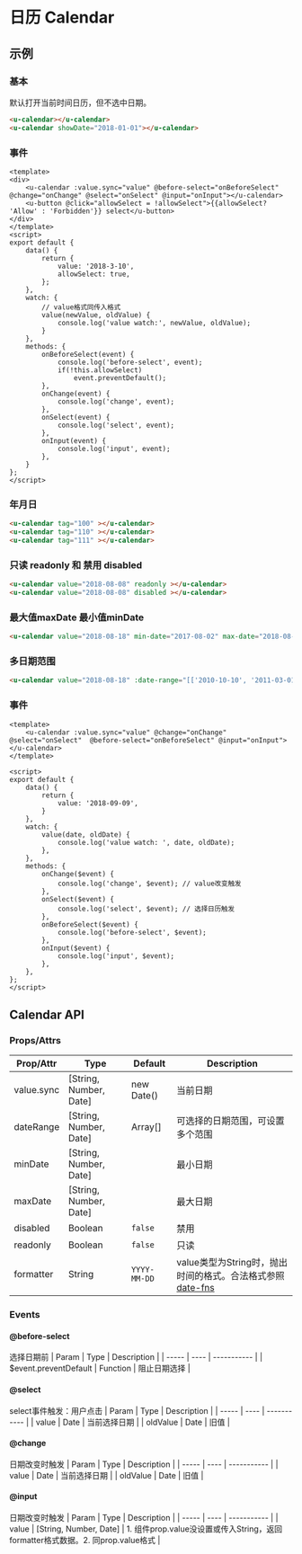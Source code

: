 # 日历 Calendar

## 示例
### 基本

默认打开当前时间日历，但不选中日期。
```html
<u-calendar></u-calendar>
<u-calendar showDate="2018-01-01"></u-calendar>
```

### 事件
``` vue
<template>
<div>
    <u-calendar :value.sync="value" @before-select="onBeforeSelect" @change="onChange" @select="onSelect" @input="onInput"></u-calendar>
    <u-button @click="allowSelect = !allowSelect">{{allowSelect? 'Allow' : 'Forbidden'}} select</u-button>
</div>
</template>
<script>
export default {
    data() {
        return {
            value: '2018-3-10',
            allowSelect: true,
        };
    },
    watch: {
        // value格式同传入格式
        value(newValue, oldValue) {
            console.log('value watch:', newValue, oldValue);
        }
    },
    methods: {
        onBeforeSelect(event) {
            console.log('before-select', event);
            if(!this.allowSelect) 
                event.preventDefault();
        },
        onChange(event) {
            console.log('change', event);
        },
        onSelect(event) {
            console.log('select', event);
        },
        onInput(event) {
            console.log('input', event);
        },
    }
};
</script>
```
### 年月日
<!-- #### 可向上跳转 -->
``` html
<u-calendar tag="100" ></u-calendar>
<u-calendar tag="110" ></u-calendar>
<u-calendar tag="111" ></u-calendar>
```
<!-- #### 不跳转
``` html

<u-calendar-year ></u-calendar-year>
<u-calendar-month ></u-calendar-month>
<u-calendar-day ></u-calendar-day>
``` -->

### 只读 readonly 和 禁用 disabled 
``` html
<u-calendar value="2018-08-08" readonly ></u-calendar>
<u-calendar value="2018-08-08" disabled ></u-calendar>
```

### 最大值maxDate 最小值minDate
``` html
<u-calendar value="2018-08-18" min-date="2017-08-02" max-date="2018-08-21"></u-calendar>
```

### 多日期范围
``` html
<u-calendar value="2018-08-18" :date-range="[['2010-10-10', '2011-03-01'], ['2013-01-01', '2018-10-10']]"></u-calendar>
```

### 事件
``` vue
<template>
    <u-calendar :value.sync="value" @change="onChange" @select="onSelect"  @before-select="onBeforeSelect" @input="onInput"></u-calendar>
</template>

<script>
export default {
    data() {
        return {
            value: '2018-09-09',
        }
    },
    watch: {
        value(date, oldDate) {
            console.log('value watch: ', date, oldDate);
        },
    },
    methods: {
        onChange($event) {
            console.log('change', $event); // value改变触发
        },
        onSelect($event) {
        	console.log('select', $event); // 选择日历触发
        },
        onBeforeSelect($event) {
        	console.log('before-select', $event);
        },
        onInput($event) {
        	console.log('input', $event);
        },
    },
};
</script>
```

## Calendar API
### Props/Attrs
| Prop/Attr | Type | Default | Description |
| --------- | ---- | ------- | ----------- |
| value.sync | [String, Number, Date] | new Date() | 当前日期 |
| dateRange | [String, Number, Date] | Array[] | 可选择的日期范围，可设置多个范围 |
| minDate | [String, Number, Date] |  | 最小日期 |
| maxDate | [String, Number, Date] |  | 最大日期 |
| disabled | Boolean | `false` | 禁用 |
| readonly | Boolean | `false` | 只读 |
| formatter | String | `YYYY-MM-DD` | value类型为String时，抛出时间的格式。合法格式参照[date-fns](https://date-fns.org/v1.29.0/docs/format) |

### Events 
#### @before-select
选择日期前
| Param | Type | Description |
| ----- | ---- | ----------- |
| $event.preventDefault | Function | 阻止日期选择 |

#### @select
select事件触发：用户点击
| Param | Type | Description |
| ----- | ---- | ----------- |
| value | Date | 当前选择日期 |
| oldValue | Date | 旧值 |

#### @change
日期改变时触发
| Param | Type | Description |
| ----- | ---- | ----------- |
| value | Date | 当前选择日期 |
| oldValue | Date | 旧值 |

#### @input
日期改变时触发
| Param | Type | Description |
| ----- | ---- | ----------- |
| value | [String, Number, Date] | 1. 组件prop.value没设置或传入String，返回formatter格式数据。2. 同prop.value格式 |